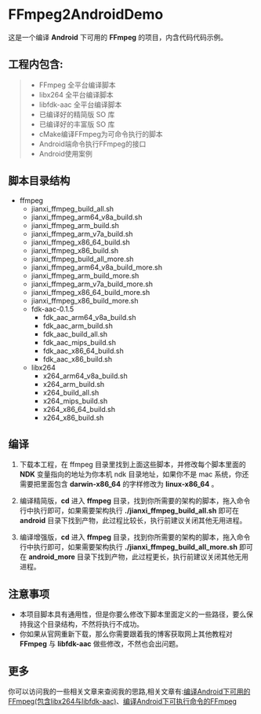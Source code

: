 # FFmpeg2AndroidDemo
这是一个编译 **Android** 下可用的 **FFmpeg** 的项目，内含代码代码示例。
## 工程内包含:
> * FFmpeg 全平台编译脚本
> * libx264 全平台编译脚本
> * libfdk-aac 全平台编译脚本
> * 已编译好的精简版 SO 库
> * 已编译好的丰富版 SO 库
> * cMake编译FFmpeg为可命令执行的脚本
> * Android端命令执行FFmpeg的接口
> * Android使用案例

## 脚本目录结构

- ffmpeg
	* jianxi_ffmpeg_build_all.sh
	* jianxi_ffmpeg_arm64_v8a_build.sh
	* jianxi_ffmpeg_arm_build.sh
	* jianxi_ffmpeg_arm_v7a_build.sh
	* jianxi_ffmpeg_x86_64_build.sh
	* jianxi_ffmpeg_x86_build.sh
	* jianxi_ffmpeg_build_all_more.sh
	* jianxi_ffmpeg_arm64_v8a_build_more.sh
	* jianxi_ffmpeg_arm_build_more.sh
	* jianxi_ffmpeg_arm_v7a_build_more.sh
	* jianxi_ffmpeg_x86_64_build_more.sh
	* jianxi_ffmpeg_x86_build_more.sh
	- fdk-aac-0.1.5
		* fdk_aac_arm64_v8a_build.sh
		* fdk_aac_arm_build.sh
		* fdk_aac_build_all.sh
		* fdk_aac_mips_build.sh
		* fdk_aac_x86_64_build.sh
		* fdk_aac_x86_build.sh
	- libx264
		* x264_arm64_v8a_build.sh
		* x264_arm_build.sh
		* x264_build_all.sh
		* x264_mips_build.sh
		* x264_x86_64_build.sh
		* x264_x86_build.sh

## 编译
1. 下载本工程，在 ffmpeg 目录里找到上面这些脚本，并修改每个脚本里面的 **NDK** 变量指向的地址为你本机 ndk 目录地址，如果你不是 mac 系统，你还需要把里面包含 **darwin-x86_64** 的字样修改为 **linux-x86_64** 。<br>

2. 编译精简版，**cd** 进入 **ffmpeg** 目录，找到你所需要的架构的脚本，拖入命令行中执行即可，如果需要架构执行 **./jianxi_ffmpeg_build_all.sh** 即可在 **android** 目录下找到产物，此过程比较长，执行前建议关闭其他无用进程。<br>

3.  编译增强版，**cd** 进入 **ffmpeg** 目录，找到你所需要的架构的脚本，拖入命令行中执行即可，如果需要架构执行 **./jianxi_ffmpeg_build_all_more.sh** 即可在 **android_more** 目录下找到产物，此过程更长，执行前建议关闭其他无用进程。

## 注意事项
* 本项目脚本具有通用性，但是你要么修改下脚本里面定义的一些路径，要么保持我这个目录结构，不然将执行不成功。<br>
* 你如果从官网重新下载，那么你需要跟着我的博客获取网上其他教程对 **FFmpeg** 与 **libfdk-aac** 做些修改，不然也会出问题。

## 更多
你可以访问我的一些相关文章来查阅我的思路,相关文章有:[编译Android下可用的FFmpeg\(包含libx264与libfdk-aac\)](http://blog.csdn.net/mabeijianxi/article/details/72888067)、[编译Android下可执行命令的FFmpeg](http://blog.csdn.net/mabeijianxi/article/details/72904694)
